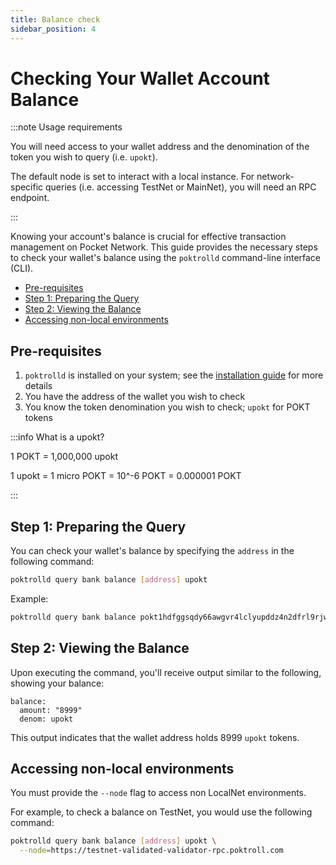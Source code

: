 ```yaml
---
title: Balance check
sidebar_position: 4
---
```


# Checking Your Wallet Account Balance <!-- omit in toc -->

:::note Usage requirements

You will need access to your wallet address and the denomination of the token you
wish to query (i.e. `upokt`).

The default node is set to interact with a local instance. For network-specific
queries (i.e. accessing TestNet or MainNet), you will need an RPC endpoint.

:::

Knowing your account's balance is crucial for effective transaction management
on Pocket Network. This guide provides the necessary steps to check your wallet's
balance using the `poktrolld` command-line interface (CLI).

- [Pre-requisites](#pre-requisites)
- [Step 1: Preparing the Query](#step-1-preparing-the-query)
- [Step 2: Viewing the Balance](#step-2-viewing-the-balance)
- [Accessing non-local environments](#accessing-non-local-environments)

## Pre-requisites

1. `poktrolld` is installed on your system; see the [installation guide](./poktrolld_cli.md) for more details
2. You have the address of the wallet you wish to check
3. You know the token denomination you wish to check; `upokt` for POKT tokens

:::info What is a upokt?

1 POKT = 1,000,000 upokt

1 upokt = 1 micro POKT = 10^-6 POKT = 0.000001 POKT

:::

## Step 1: Preparing the Query

You can check your wallet's balance by specifying the `address` in the following command:

```sh
poktrolld query bank balance [address] upokt
```

Example:

```sh
poktrolld query bank balance pokt1hdfggsqdy66awgvr4lclyupddz4n2dfrl9rjwv upokt
```

## Step 2: Viewing the Balance

Upon executing the command, you'll receive output similar to the following, showing your balance:

```plaintext
balance:
  amount: "8999"
  denom: upokt
```

This output indicates that the wallet address holds 8999 `upokt` tokens.

## Accessing non-local environments

You must provide the `--node` flag to access non LocalNet environments.

For example, to check a balance on TestNet, you would use the following command:

```sh
poktrolld query bank balance [address] upokt \
  --node=https://testnet-validated-validator-rpc.poktroll.com
```
